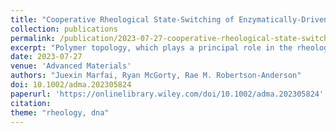 ```yaml
---
title: "Cooperative Rheological State-Switching of Enzymatically-Driven Composites of Circular Dna And Dextran"
collection: publications
permalink: /publication/2023-07-27-cooperative-rheological-state-switching
excerpt: "Polymer topology, which plays a principal role in the rheology of polymeric fluids, and non-equilibrium materials, which exhibit time-varying rheological properties, are topics of intense investigation. Here, we push composites of circular DNA and dextran out-of-equilibrium via enzymatic digestion of DNA rings to linear fragments. Our time-resolved rheology measurements reveal discrete state-switching, with composites undergoing abrupt transitions between dissipative and elastic-like states. The gating time and lifetime of the elastic-like states, and the magnitude and sharpness of the transitions, are surprisingly decorrelated from digestion rates and non-monotonically depend on the DNA fraction. We model our results using sigmoidal two-state functions to show that bulk state-switching can arise from continuous molecular-level activity due to the necessity for cooperative percolation of entanglements to support macroscopic stresses. Our platform, coupling the tunability of topological composites with the power of enzymatic reactions, may be leveraged for diverse material applications from wound-healing to self-repairing infrastructure."
date: 2023-07-27
venue: 'Advanced Materials'
authors: "Juexin Marfai, Ryan McGorty, Rae M. Robertson-Anderson"
doi: 10.1002/adma.202305824
paperurl: 'https://onlinelibrary.wiley.com/doi/10.1002/adma.202305824'
citation: 
theme: "rheology, dna"
---
```

